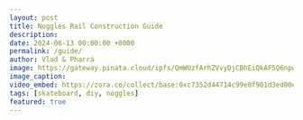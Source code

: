 ```yaml
---
layout: post
title: Noggles Rail Construction Guide
description:
date: 2024-06-13 00:00:00 +0000
permalink: /guide/
author: Vlad & Pharrá
image: https://gateway.pinata.cloud/ipfs/QmWUzfArhZVvyDjCBhEiQkAF5Q6npwYhKS5eMXWq1akqco
image_caption:
video_embed: https://zora.co/collect/base:0xc7352d44714c99e0f901d3ed00e9bdb275f5412d/embed?referrer=0x41CB654D1F47913ACAB158a8199191D160DAbe4A
tags: [skateboard, diy, noggles]
featured: true
---
```

